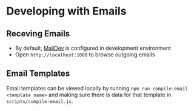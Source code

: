 # Developing with Emails

## Receving Emails

- By default, [MailDev](https://danfarrelly.nyc/MailDev/) is configured in development environment
- Open `http://localhost:1080` to browse outgoing emails

## Email Templates

Email templates can be viewed locally by running `npm run compile:email <template name>` and making sure there is data for that template in `scripts/compile-email.js`.
